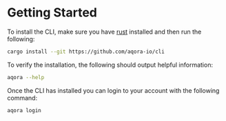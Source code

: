 # Getting Started

To install the CLI, make sure you have [rust](https://rustup.rs/) installed and then run the following:

```bash
cargo install --git https://github.com/aqora-io/cli
```

To verify the installation, the following should output helpful information:

```bash
aqora --help
```

Once the CLI has installed you can login to your account with the following
command:

```bash
aqora login
```
